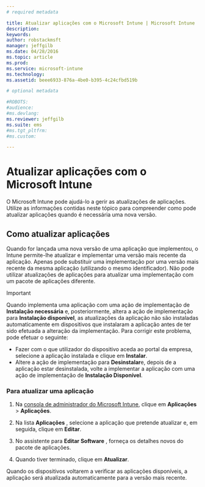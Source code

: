 ```yaml
---
# required metadata

title: Atualizar aplicações com o Microsoft Intune | Microsoft Intune
description:
keywords:
author: robstackmsft
manager: jeffgilb
ms.date: 04/28/2016
ms.topic: article
ms.prod:
ms.service: microsoft-intune
ms.technology:
ms.assetid: beee6933-876a-4be0-b395-4c24cfbd519b

# optional metadata

#ROBOTS:
#audience:
#ms.devlang:
ms.reviewer: jeffgilb
ms.suite: ems
#ms.tgt_pltfrm:
#ms.custom:

---
```


# Atualizar aplicações com o Microsoft Intune
O Microsoft Intune pode ajudá-lo a gerir as atualizações de aplicações. Utilize as informações contidas neste tópico para compreender como pode atualizar aplicações quando é necessária uma nova versão.

## Como atualizar aplicações
Quando for lançada uma nova versão de uma aplicação que implementou, o Intune permite-lhe atualizar e implementar uma versão mais recente da aplicação. Apenas pode substituir uma implementação por uma versão mais recente da mesma aplicação (utilizando o mesmo identificador). Não pode utilizar atualizações de aplicações para atualizar uma implementação com um pacote de aplicações diferente.

> [!IMPORTANT]
> Quando implementa uma aplicação com uma ação de implementação de **Instalação necessária** e, posteriormente, altera a ação de implementação para **Instalação disponível**, as atualizações da aplicação não são instaladas automaticamente em dispositivos que instalaram a aplicação antes de ter sido efetuada a alteração da implementação. Para corrigir este problema, pode efetuar o seguinte:
> 
> -   Fazer com o que utilizador do dispositivo aceda ao portal da empresa, selecione a aplicação instalada e clique em **Instalar**.
> -   Altere a ação de implementação para **Desinstalar**e, depois de a aplicação estar desinstalada, volte a implementar a aplicação com uma ação de implementação de **Instalação Disponível**.

### Para atualizar uma aplicação

1.  Na [consola de administrador do Microsoft Intune](https://manage.microsoft.com), clique em **Aplicações** &gt; **Aplicações**.

2.  Na lista **Aplicações** , selecione a aplicação que pretende atualizar e, em seguida, clique em **Editar**.

3.  No assistente para **Editar Software** , forneça os detalhes novos do pacote de aplicações.

4.  Quando tiver terminado, clique em **Atualizar**.

Quando os dispositivos voltarem a verificar as aplicações disponíveis, a aplicação será atualizada automaticamente para a versão mais recente.





<!--HONumber=May16_HO1-->


